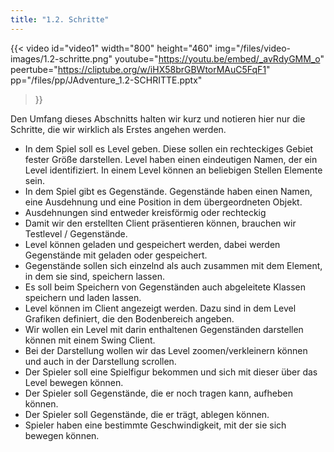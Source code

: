 ```yaml
---
title: "1.2. Schritte"
---
```


{{< video 
	id="video1" width="800" height="460" 
	img="/files/video-images/1.2-schritte.png"
	youtube="https://youtu.be/embed/_avRdyGMM_o"
	peertube="https://cliptube.org/w/iHX58brGBWtorMAuC5FqF1"
	pp="/files/pp/JAdventure_1.2-SCHRITTE.pptx"
>}}
>
Den Umfang dieses Abschnitts halten wir kurz und notieren hier nur die Schritte, die wir wirklich als Erstes angehen werden.

- In dem Spiel soll es Level geben. Diese sollen ein rechteckiges Gebiet fester Größe darstellen. Level haben einen eindeutigen Namen, der ein Level identifiziert. In einem Level können an beliebigen Stellen Elemente sein.
- In dem Spiel gibt es Gegenstände. Gegenstände haben einen Namen, eine Ausdehnung und eine Position in dem übergeordneten Objekt.
- Ausdehnungen sind entweder kreisförmig oder rechteckig
- Damit wir den erstellten Client präsentieren können, brauchen wir Testlevel / Gegenstände.
- Level können geladen und gespeichert werden, dabei werden Gegenstände mit geladen oder gespeichert.
- Gegenstände sollen sich einzelnd als auch zusammen mit dem Element, in dem sie sind, speichern lassen.
- Es soll beim Speichern von Gegenständen auch abgeleitete Klassen speichern und laden lassen.
- Level können im Client angezeigt werden. Dazu sind in dem Level Grafiken definiert, die den Bodenbereich angeben.
- Wir wollen ein Level mit darin enthaltenen Gegenständen darstellen können mit einem Swing Client.
- Bei der Darstellung wollen wir das Level zoomen/verkleinern können und auch in der Darstellung scrollen.
- Der Spieler soll eine Spielfigur bekommen und sich mit dieser über das Level bewegen können.
- Der Spieler soll Gegenstände, die er noch tragen kann, aufheben können.
- Der Spieler soll Gegenstände, die er trägt, ablegen können.
- Spieler haben eine bestimmte Geschwindigkeit, mit der sie sich bewegen können.
